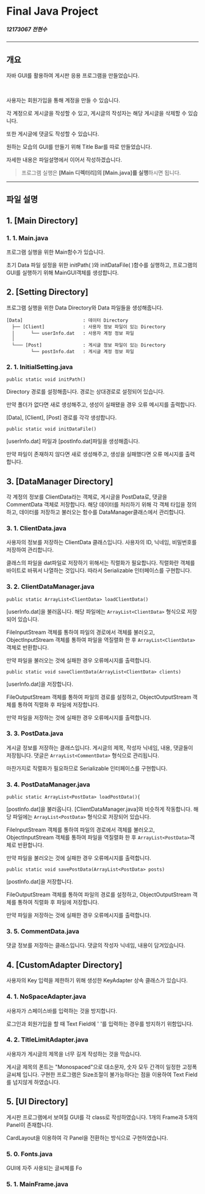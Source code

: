 # Final Java Project
#####  12173067 전현수

---


## 개요

자바 GUI를 활용하여 게시판 응용 프로그램을 만들었습니다. 

<br>

사용자는 회원가입을 통해 계정을 만들 수 있습니다. 

각 계정으로 게시글을 작성할 수 있고, 게시글의 작성자는 해당 게시글을 삭제할 수 있습니다.

또한 게시글에 댓글도 작성할 수 있습니다.

원하는 모습의 GUI를 만들기 위해 Title Bar를 따로 만들었습니다.

자세한 내용은 파일설명에서 이어서 작성하겠습니다.



>   프로그램 실행은 <b>[Main 디렉터리]의 [Main.java]를 실행</b>하시면 됩니다.

---

## 파일 설명

## 1. [Main Directory]

### 1. 1.  Main.java

프로그램 실행을 위한 Main함수가 있습니다.

초기 Data 파일 설정을 위한 initPath( )와 initDataFile( )함수를 실행하고, 
프로그램의 GUI를 실행하기 위해 MainGUI객체를 생성합니다.

## 2. [Setting Directory]

프로그램 실행을 위한 Data Directory와 Data 파일들을 생성해줍니다.

```
[Data]                      : 데이터 Directory
  ├── [Client]              : 사용자 정보 파일이 있는 Directory
  │      └── userInfo.dat   : 사용자 계정 정보 파일
  │ 
  └─── [Post]               : 게시글 정보 파일이 있는 Directory
         └── postInfo.dat   : 게시글 계정 정보 파일
``` 

### 2. 1. InitialSetting.java

    public static void initPath()

Directory 경로를 설정해줍니다. 경로는 상대경로로 설정되어 있습니다.

만약 폴더가 없다면 새로 생성해주고, 생성이 실패됐을 경우 오류 메시지를 출력합니다.

[Data], [Client], [Post] 경로를 각각 생성합니다.

    public static void initDataFile()

[userInfo.dat] 파일과 [postInfo.dat]파일을 생성해줍니다.

만약 파일이 존재하지 않다면 새로 생성해주고, 생성을 실패했다면 오류 메시지를 출력합니다.

## 3. [DataManager Directory]

각 계정의 정보를 ClientData라는 객체로, 게시글을 PostData로, 댓글을 CommentData 객체로 저장합니다. 해당 데이터를 처리하기 위해 각 객체 타입을 정의하고, 데이터를 저장하고 불러오는 함수를 DataManager클래스에서 관리합니다.

### 3. 1. ClientData.java

사용자의 정보를 저장하는 ClientData 클래스입니다. 사용자의 ID, 닉네임, 비밀번호를 저장하여 관리합니다.

클래스의 파일을 dat파일로 저장하기 위해서는 직렬화가 필요합니다. 직렬화란 객체를 바이트로 바꿔서 나열하는 것입니다.
따라서 Serializable 인터페이스를 구현합니다.

### 3. 2. ClientDataManager.java

    public static ArrayList<ClientData> loadClientData()

[userInfo.dat]을 불러옵니다. 해당 파일에는 ```ArrayList<ClientData>``` 형식으로 저장되어 있습니다. 

FileInputStream 객체를 통하여 파일의 경로에서 객체를 불러오고,
ObjectInputStream 객체를 통하여 파일을 역질렬화 한 후 ```ArrayList<ClientData>```객체로 반환합니다.

만약 파일을 불러오는 것에 실패한 경우 오류메시지를 출력합니다.

    public static void saveClientData(ArrayList<ClientData> clients)

[userInfo.dat]을 저장합니다. 

FileOutputStream 객체를 통하여 파일의 경로를 설정하고, 
ObjectOutputStream 객체를 통하여 직렬화 후 파일에 저장합니다.

만약 파일을 저장하는 것에 실패한 경우 오류메시지를 출력합니다.

### 3. 3. PostData.java

게시글 정보를 저장하는 클래스입니다. 게시글의 제목, 작성자 닉네임, 내용, 댓글들이 저장됩니다.
댓글은 ```ArrayList<CommentData>```  형식으로 관리됩니다.

마찬가지로 직렬화가 필요하므로 Serializable 인터페이스를 구현합니다.

### 3. 4. PostDataManager.java

    public static ArrayList<PostData> loadPostData(){

[postInfo.dat]을 불러옵니다.
[ClientDataManager.java]와 비슷하게 작동합니다. 해당 파일에는 ```ArrayList<PostData>``` 형식으로 저장되어 있습니다. 

FileInputStream 객체를 통하여 파일의 경로에서 객체를 불러오고,
ObjectInputStream 객체를 통하여 파일을 역질렬화 한 후 ```ArrayList<PostData>```객체로 반환합니다.

만약 파일을 불러오는 것에 실패한 경우 오류메시지를 출력합니다.

    public static void savePostData(ArrayList<PostData> posts)

[postInfo.dat]을 저장합니다.

FileOutputStream 객체를 통하여 파일의 경로를 설정하고,
ObjectOutputStream 객체를 통하여 직렬화 후 파일에 저장합니다.

만약 파일을 저장하는 것에 실패한 경우 오류메시지를 출력합니다.

### 3. 5. CommentData.java

댓글 정보를 저장하는 클래스입니다. 댓글의 작성자 닉네임, 내용이 담겨있습니다.

## 4. [CustomAdapter Directory]

사용자의 Key 입력을 제한하기 위해 생성한 KeyAdapter 상속 클래스가 있습니다.

### 4. 1. NoSpaceAdapter.java

사용자가 스페이스바를 입력하는 것을 방지합니다. 

로그인과 회원가입을 할 때 Text Field에 ' '를 입력하는 경우를 방지하기 위함입니다.

### 4. 2. TitleLimitAdapter.java

사용자가 게시글의 제목을 너무 길게 작성하는 것을 막습니다.

게시글 제목의 폰트는 "Monospaced"으로 대소문자, 숫자 모두 간격이 일정한 고정폭 글씨체 입니다.
구현한 프로그램은 Size조절이 불가능하다는 점을 이용하여 Text Field를 넘지않게 하였습니다.

## 5. [UI Directory]

게시판 프로그램에서 보여질 GUI를 각 class로 작성하였습니다. 1개의 Frame과 5개의 Panel이 존재합니다.

CardLayout을 이용하여 각 Panel을 전환하는 방식으로 구현하였습니다.


### 5. 0. Fonts.java

GUI에 자주 사용되는 글씨체를 Fo

### 5. 1. MainFrame.java

